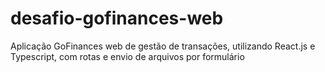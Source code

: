 # desafio-gofinances-web
Aplicação GoFinances web de gestão de transações, utilizando React.js e Typescript, com rotas e envio de arquivos por formulário 

